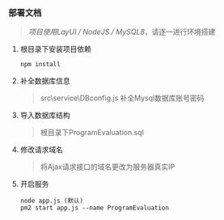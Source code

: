 ### 部署文档

> *项目使用LayUI / NodeJS / MySQL8*，请逐一进行环境搭建

1. 根目录下安装项目依赖 

   ```javascript
   npm install
   ```

   

2. 补全数据库信息

   > src\service\DBconfig.js 补全Mysql数据库账号密码

3. 导入数据库结构

   > 根目录下ProgramEvaluation.sql

   

4. 修改请求域名

   > 将Ajax请求接口的域名更改为服务器真实IP

   

5. 开启服务

   ```
   node app.js (默认)
   pm2 start app.js --name ProgramEvaluation
   ```

   

